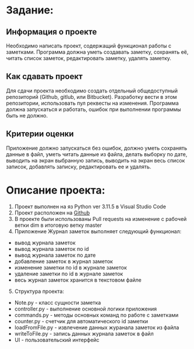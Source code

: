 # Задание: 
## **Информация о проекте**
Необходимо написать проект, содержащий функционал работы с заметками. Программа должна уметь создавать заметку, сохранять её, читать список заметок, редактировать заметку, удалять заметку.

## **Как сдавать проект**
Для сдачи проекта необходимо создать отдельный общедоступный репозиторий (Github, gitlub, или Bitbucket). Разработку вести в этом репозитории, использовать пул реквесты на изменения. Программа должна запускаться и работать, ошибок при выполнении программы быть не должно.

## **Критерии оценки**
Приложение должно запускаться без ошибок, должно уметь сохранять данные в файл, уметь читать данные из файла, делать выборку по дате, выводить на экран выбранную запись, выводить на экран весь список записок, добавлять записку, редактировать ее и удалять.

# Описание проекта:

1. Проект выполнен на яз Python ver 3.11.5 в Visual Studio Code
2. Проект расположен на  [Github](https://github.com/dmitriyhide/zametki.v.01)
3. В проекте были использованы Pull requests на изменение с рабочей ветки dim в итоговую ветку master
4. Приложение Журнал заметок выполняет следующий функционал:
- вывод журнала заметок
- вывод журнала заметок по id
- вывод журнала заметок по дате
- добавление заметок в журнал заметок
- изменение заметки по id в журнале заметок
- удаление заметки по id в журнале заметок
- весь журнал заметок хранится в текстовом файле
5. Структура проекта:
- Note.py - класс сущности заметка
- сontroller.py - выполнение основной логики приложения
- commands.py - методы основных команд по работе с заметками
- counter.py - счетчик для автоматического id заметки
- loadFromFile.py - извлечение данных журанала заметок из файла
- writeToFile.py - запись данных журнала заметок в файл
- UI - пользовательский интерфейс